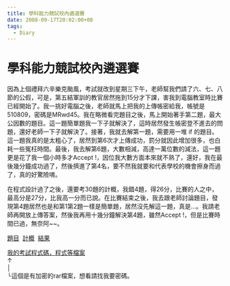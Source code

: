 ```yaml
---
title: 學科能力競試校內遴選賽
date: 2008-09-17T20:02:00+08
tags:
  - Diary
---
```

# 學科能力競試校內遴選賽

因為上個禮拜六辛樂克颱風，考試就改到星期三下午，老師幫我們請了六、七、八節的公假，可是，第五結軍訓的教官居然拖到15分才下課，害我到電腦教室時比賽已經開始了。我一挑好電腦之後，老師就馬上把我的上傳帳密給我，帳號是510809，密碼是MRwd45。我在略微看完題目之後，馬上開始著手第二題，最大公因數的題目。這一題簡單題我一下子就解決了，這時居然發生帳密登不進去的問題，還好老師一下子就解決了。接著，我就去解第一題，需要用一堆 if 的題目。這一題我真的是太粗心了，居然到第6次才上傳成功，罰分就因此增加很多，也白耗一些冤枉時間。最後，我去解第6題，大數相減，高達一萬位數的減法，這一題更是花了我一個小時多才Accept !，因位我大數方面本來就不熟了，還好，我在最後幾分鐘成功過了，然後擠進了第4名，要不然我就要和代表學校的機會擦身而過了，真的好驚險唷。  
  
在程式設計過了之後，還要考30題的計概，我錯4題，得26分，比賽的人之中，最高分是27分，比我高一分而已說。在比賽結束之後，我去跟老師討論題目，發現第4題居然也是和第1第2題一樣是簡單題，居然沒先解這一題，真是...。我請老師再開放上傳答案，然後我再用十幾分鐘解決第4題，雖然Accept !，但是比賽時間已過，無奈阿~~。  
  
[題目](http://163.23.148.11/TOJS/OnJudge/)  [計概](http://163.23.148.11/TOJS/OnJudge/Test970917.htm)  [結果](http://163.23.148.11/TOJS/OnJudge/result970917.htm)  
  
[我的考試程式碼，程式等檔案](http://163.23.148.11/sManage/upIT/510809/970917.rar)  
↑  
│  
└這個是有加密的rar檔案，想看請找我要密碼。
